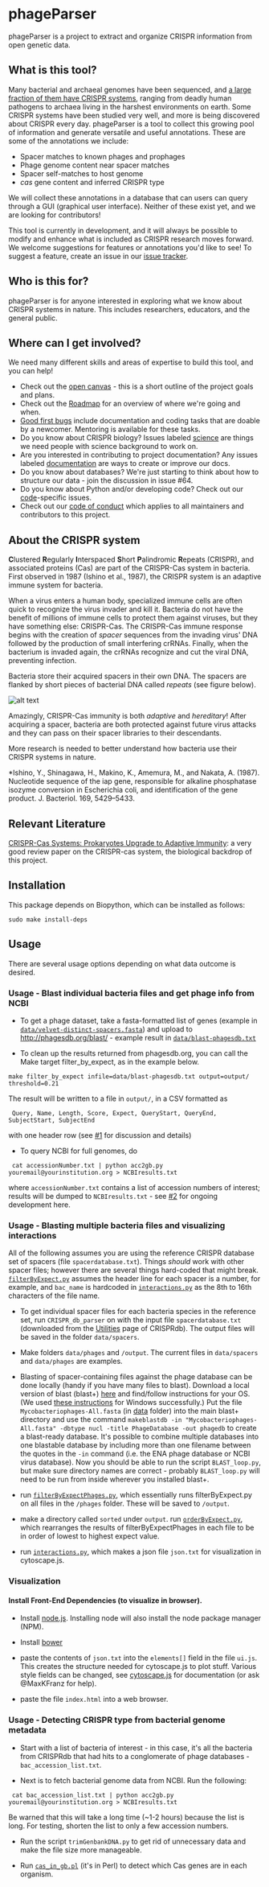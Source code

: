 phageParser
===========

phageParser is a project to extract and organize CRISPR information from open genetic data.

## What is this tool?

Many bacterial and archaeal genomes have been sequenced, and [a large fraction of them have CRISPR systems](http://crispr.u-psud.fr/crispr/), ranging from deadly human pathogens to archaea living in the harshest environments on earth. Some CRISPR systems have been studied very well, and more is being discovered about CRISPR every day. phageParser is a tool to collect this growing pool of information and generate versatile and useful annotations. These are some of the annotations we include:
* Spacer matches to known phages and prophages
* Phage genome content near spacer matches
* Spacer self-matches to host genome
* *cas* gene content and inferred CRISPR type

We will collect these annotations in a database that can users can query through a GUI (graphical user interface). Neither of these exist yet, and we are looking for contributors! 

This tool is currently in development, and it will always be possible to modify and enhance what is included as CRISPR research moves forward. We welcome suggestions for features or annotations you'd like to see! To suggest a feature, create an issue in our [issue tracker](https://github.com/goyalsid/phageParser/issues).

## Who is this for?

phageParser is for anyone interested in exploring what we know about CRISPR systems in nature. This includes researchers, educators, and the general public.

## Where can I get involved?

We need many different skills and areas of expertise to build this tool, and you can help! 
* Check out the [open canvas](https://github.com/goyalsid/phageParser/blob/master/Open_canvas.png) - this is a short outline of the project goals and plans.
* Check out the [Roadmap](https://github.com/goyalsid/phageParser/issues/112) for an overview of where we're going and when.
* [Good first bugs](https://github.com/goyalsid/phageParser/labels/good%20first%20bug) include documentation and coding tasks that are doable by a newcomer. Mentoring is available for these tasks. 
* Do you know about CRISPR biology? Issues labeled [science](https://github.com/goyalsid/phageParser/issues?q=is%3Aissue+is%3Aopen+label%3Ascience) are things we need people with science background to work on.
* Are you interested in contributing to project documentation? Any issues labeled [documentation](https://github.com/goyalsid/phageParser/issues?q=is%3Aissue+is%3Aopen+label%3Adocumentation) are ways to create or improve our docs. 
* Do you know about databases? We're just starting to think about how to structure our data - join the discussion in issue #64.
* Do you know about Python and/or developing code? Check out our [code](https://github.com/goyalsid/phageParser/labels/code)-specific issues.
* Check out our [code of conduct](https://github.com/goyalsid/phageParser/blob/master/CODE-OF-CONDUCT.md) which applies to all maintainers and contributors to this project.

## About the CRISPR system

**C**lustered **R**egularly **I**nterspaced **S**hort **P**alindromic **R**epeats (CRISPR), and associated proteins (Cas) are part of the CRISPR-Cas system in bacteria. First observed in 1987 (Ishino et al., 1987), the CRISPR system is an adaptive immune system for bacteria.

When a virus enters a human body, specialized immune cells are often quick to recognize the virus invader and kill it. Bacteria do not have the benefit of millions of immune cells to protect them against viruses, but they have something else: CRISPR-Cas. The CRISPR-Cas immune response begins with the creation of *spacer* sequences from the invading virus' DNA followed by the production of small interfering crRNAs. Finally, when the bacterium is invaded again, the crRNAs recognize and cut the viral DNA, preventing infection.

Bacteria store their acquired spacers in their own DNA. The spacers are flanked by short pieces of bacterial DNA called *repeats* (see figure below).

![alt text](https://github.com/goyalsid/phageParser/blob/master/CRISPR_locus_diagram.png?raw=true "CRISPR Locus")

Amazingly, CRISPR-Cas immunity is both *adaptive* and *hereditary*! After acquiring a spacer, bacteria are both protected against future virus attacks and they can pass on their spacer libraries to their descendants.  

More research is needed to better understand how bacteria use their CRISPR systems in nature.

*Ishino, Y., Shinagawa, H., Makino, K., Amemura, M., and Nakata, A. (1987). Nucleotide sequence of the iap gene, responsible for alkaline phosphatase isozyme conversion in Escherichia coli, and identification of the gene product. J. Bacteriol. 169, 5429–5433.


## Relevant Literature

[CRISPR-Cas Systems: Prokaryotes Upgrade to Adaptive Immunity](http://www.cell.com/molecular-cell/abstract/S1097-2765%2814%2900216-0): a very good review paper on the CRISPR-cas system, the biological backdrop of this project.

## Installation

This package depends on Biopython, which can be installed as follows:

```
sudo make install-deps
```

## Usage

There are several usage options depending on what data outcome is desired.

### Usage - Blast individual bacteria files and get phage info from NCBI

 - To get a phage dataset, take a fasta-formatted list of genes (example in [`data/velvet-distinct-spacers.fasta`](data/velvet-distinct-spacers.fasta)) and upload to http://phagesdb.org/blast/ - example result in [`data/blast-phagesdb.txt`](data/blast-phagesdb.txt)

 - To clean up the results returned from phagesdb.org, you can call the Make target filter_by_expect, as in the example below.

 `make filter_by_expect infile=data/blast-phagesdb.txt output=output/ threshold=0.21`

 The result will be written to a file in `output/`, in a CSV formatted as
```
 Query, Name, Length, Score, Expect, QueryStart, QueryEnd, SubjectStart, SubjectEnd
```

 with one header row (see [#1](https://github.com/goyalsid/phageParser/issues/1) for discussion and details)

 - To query NCBI for full genomes, do
```
 cat accessionNumber.txt | python acc2gb.py youremail@yourinstitution.org > NCBIresults.txt
```
 where `accessionNumber.txt` contains a list of accession numbers of interest; results will be dumped to `NCBIresults.txt` - see [#2](https://github.com/goyalsid/phageParser/issues/2) for ongoing development here. 

### Usage - Blasting multiple bacteria files and visualizing interactions

All of the following assumes you are using the reference CRISPR database set of spacers (file `spacerdatabase.txt`). Things *should* work with other spacer files; however there are several things hard-coded that might break. [`filterByExpect.py`](filterByExpect.py) assumes the header line for each spacer is a number, for example, and `bac_name` is hardcoded in [`interactions.py`](interactions.py) as the 8th to 16th characters of the file name.

- To get individual spacer files for each bacteria species in the reference set, run `CRISPR_db_parser` on with the input file `spacerdatabase.txt` (downloaded from the [Utilities](http://crispr.u-psud.fr/crispr/BLAST/Spacer/Spacerdatabase) page of CRISPRdb). The output files will be saved in the folder `data/spacers`.

- Make folders `data/phages` and `/output`. The current files in `data/spacers` and `data/phages` are examples.

- Blasting of spacer-containing files against the phage database can be done locally (handy if you have many files to blast). Download a local version of blast (blast+) [here](http://blast.ncbi.nlm.nih.gov/Blast.cgi?PAGE_TYPE=BlastDocs&DOC_TYPE=Download) and find/follow instructions for your OS. (We used [these instructions](http://www.ncbi.nlm.nih.gov/books/NBK52637/) for Windows successfully.) Put the file `Mycobacteriophages-All.fasta` (in [data](https://github.com/goyalsid/phageParser/tree/master/data) folder) into the main blast+ directory and use the command `makeblastdb -in "Mycobacteriophages-All.fasta" -dbtype nucl -title PhageDatabase -out phagedb` to create a blast-ready database. It's possible to combine multiple databases into one blastable database by including more than one filename between the quotes in the `-in` command (i.e. the ENA phage database or NCBI virus database). Now you should be able to run the script `BLAST_loop.py`, but make sure directory names are correct - probably `BLAST_loop.py` will need to be run from inside wherever you installed blast+. 

- run [`filterByExpectPhages.py`](filterByExpectPhages.py), which essentially runs filterByExpect.py on all files in the `/phages` folder. These will be saved to `/output`.

- make a directory called `sorted` under `output`. run [`orderByExpect.py`](orderByExpect.py), which rearranges the results of filterByExpectPhages in each file to be in order of lowest to highest expect value.

- run [`interactions.py`](interactions.py), which makes a json file `json.txt` for visualization in cytoscape.js. 

### Visualization

#### Install Front-End Dependencies (to visualize in browser). 
- Install [node.js](https://nodejs.org/). Installing node will also install the node package manager (NPM).

- Install [bower](bower.io) 

- paste the contents of `json.txt` into the `elements[]` field in the file `ui.js`. This creates the structure needed for cytoscape.js to plot stuff. Various style fields can be changed, see [cytoscape.js](http://js.cytoscape.org/) for documentation (or ask @MaxKFranz for help).

- paste the file `index.html` into a web browser. 

### Usage - Detecting CRISPR type from bacterial genome metadata

- Start with a list of bacteria of interest - in this case, it's all the bacteria from CRISPRdb that had hits to a conglomerate of phage databases - `bac_accession_list.txt`. 

- Next is to fetch bacterial genome data from NCBI. Run the following:
```
 cat bac_accession_list.txt | python acc2gb.py youremail@yourinstitution.org > NCBIresults.txt
```
Be warned that this will take a long time (~1-2 hours) because the list is long. For testing, shorten the list to only a few accession numbers. 

- Run the script `trimGenbankDNA.py` to get rid of unnecessary data and make the file size more manageable. 

- Run [`cas_in_gb.pl`](cas_in_gb.pl) (it's in Perl) to detect which Cas genes are in each organism.
